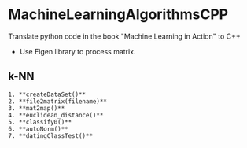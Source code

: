 # MachineLearningAlgorithmsCPP
Translate python code in the book "Machine Learning in Action" to C++
* Use Eigen library to process matrix.

## k-NN
```
1. **createDataSet()**
2. **file2matrix(filename)**
3. **mat2map()**
4. **euclidean_distance()**
5. **classify0()**
6. **autoNorm()**
7. **datingClassTest()**
```
